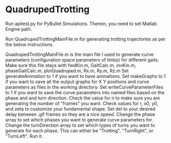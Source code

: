 # QuadrupedTrotting
Run apitest.py for PyBullet Simulations. Therein, you need to set Matlab Engine path. 

Run QuadrupedTrottingMainFile.m for generating trotting trajectories as per the below instructions. 

QuadrupedTrottingMainFile.m is the main file I used to generate curve parameters (configuration space parameters of limbs) for different gaits. Make sure this file stays with fwdKin.m, GaitCalc.m, invKin.m, phaseGaitCalc.m, plotQuadruped.m, Rx.m, Ry.m, Rz.m
Set generateAnimation to 1 if you want to have animations. 
Set makeGraphs to 1 if you want to save all the output graphs for X Y positions and curve parameters as files in the working directory.
Set writeCurveParameterFiles to 1 if you want to save the curve parameters into named files based on the phase and and turn direction.
Check the value for n to make sure you are generating the number of "frames" you want.
Check values for r, x0, y0, and zeta to customize your fundamental shape.
Set del to your desired delay between .gif frames so they are a nice speed.
Change the phase array to set which phases you want to generate curve parameters for.
Change the turnDirection array to set which types of turns you want to generate for each phase. This can either be "Trotting", "TurnRight", or "TurnLeft".
Run it.
